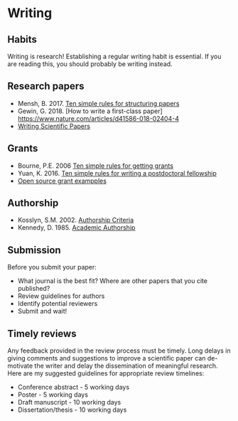 # Writing
## Habits
Writing is research! Establishing a regular writing habit is essential. If you are reading this, you should probably be writing instead. 

## Research papers
- Mensh, B. 2017. [Ten simple rules for structuring papers](https://journals.plos.org/ploscompbiol/article?id=10.1371/journal.pcbi.1005619)
- Gewin, G. 2018. [How to write a first-class paper] https://www.nature.com/articles/d41586-018-02404-4
- [Writing Scientific Papers](https://www.nature.com/scitable/ebooks/english-communication-for-scientists-14053993/118519636)

## Grants
- Bourne, P.E. 2006 [Ten simple rules for getting grants](https://journals.plos.org/ploscompbiol/article?id=10.1371/journal.pcbi.0020012)
- Yuan, K. 2016. [Ten simple rules for writing a postdoctoral fellowship](https://journals.plos.org/ploscompbiol/article?id=10.1371/journal.pcbi.1004934)
- [Open source grant exampples](https://www.ogrants.org/)

## Authorship
- Kosslyn, S.M. 2002. [Authorship Criteria](https://kosslynlab.fas.harvard.edu/files/kosslynlab/files/authorship_criteria_nov02.pdf)
- Kennedy, D. 1985. [Academic Authorship](https://doresearch.stanford.edu/policies/research-policy-handbook/conduct-research/academic-authorship#anchor-2295)


## Submission
Before you submit your paper:
- What journal is the best fit? Where are other papers that you cite published?
- Review guidelines for authors
- Identify potential reviewers
- Submit and wait!

## Timely reviews
Any feedback provided in the review process must be timely. Long delays in giving comments and suggestions to improve a scientific paper can de-motivate the writer and delay the dissemination of meaningful research. Here are my suggested guidelines for appropriate review timelines:
- Conference abstract - 5 working days
- Poster - 5 working days
- Draft manuscript - 10 working days
- Dissertation/thesis - 10 working days

